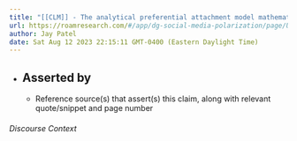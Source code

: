 ```yaml
---
title: "[[CLM]] - The analytical preferential attachment model mathematically proves recommendations exacerbate pre-existing inequality between groups."
url: https://roamresearch.com/#/app/dg-social-media-polarization/page/UP2LYPoOs
author: Jay Patel
date: Sat Aug 12 2023 22:15:11 GMT-0400 (Eastern Daylight Time)
---
```


- ## Asserted by
    - Reference source(s) that assert(s) this claim, along with relevant quote/snippet and page number

###### Discourse Context


